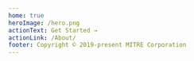 ```yaml
---
home: true
heroImage: /hero.png
actionText: Get Started →
actionLink: /About/
footer: Copyright © 2019-present MITRE Corporation
---
```


